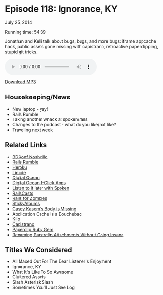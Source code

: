 Episode 118: Ignorance, KY
====
July 25, 2014

Running time: 54:39

Jonathan and Kelli talk about bugs, bugs, and more bugs: iframe appcache hack, public assets gone missing with capistrano, retroactive paperclipping, stupid git tricks.

<audio preload="auto" controls>
    <source src="https://s3.amazonaws.com/nitch/Episode_118_Ignorance_KY.mp3" type="audio/mpeg" />
    <source src="https://s3.amazonaws.com/nitch/Episode_118_Ignorance_KY.ogg" type="audio/ogg" />
    Your browser does not support HTML5 audio. Please download the episode using the link below.
</audio>

[Download MP3](https://s3.amazonaws.com/nitch/Episode_118_Ignorance_KY.mp3 "Episode 118: Ignorance, KY")

## Housekeeping/News

* New laptop - yay!
* Rails Rumble
* Taking another whack at spoken/rails
* Changes to the podcast - what do you like/not like?
* Traveling next week

## Related Links

* [BDConf Nashville](https://bdconf.com/events/nashville-2014/ "BDConf | Nashville")
* [Rails Rumble](http://railsrumble.com/ "2014 Rails Rumble")
* [Heroku](https://www.heroku.com/ "Heroku | Cloud Application Platform")
* [Linode](https://www.linode.com/ "SSD Cloud Hosting - Linode")
* [Digital Ocean](https://www.digitalocean.com/ "SSD Cloud Server, VPS Server, Simple Cloud Hosting | DigitalOcean")
* [Digital Ocean 1-Click Apps](https://www.digitalocean.com/features/one-click-apps/)
* [Listen to it later with Spoken](http://spoken.cc)
* [RailsCasts](http://railscasts.com/)
* [Rails for Zombies](http://railsforzombies.org/)
* [StickyAlbums](http://stickyalbums.com)
* [Casey Kasem's Body is Missing](http://www.people.com/article/casey-kasem-body-missing-cremation)
* [Application Cache is a Douchebag](http://alistapart.com/article/application-cache-is-a-douchebag)
* [Kilo](http://getkilo.com)
* [Capistrano](http://capistranorb.com/)
* [Paperclip Ruby Gem](https://rubygems.org/gems/paperclip "paperclip | RubyGems.org | your community gem host")
* [Renaming Paperclip Attachments Without Going Insane](http://kellishaver.com/renaming-paperclip-attachments-without-going-insane.html)

## Titles We Considered

* All Maxed Out For The Dear Listener's Enjoyment
* Ignorance, KY
* What It's Like To So Awesome
* Cluttered Assets
* Slash Asterisk Slash
* Sometimes You'll Just See Log